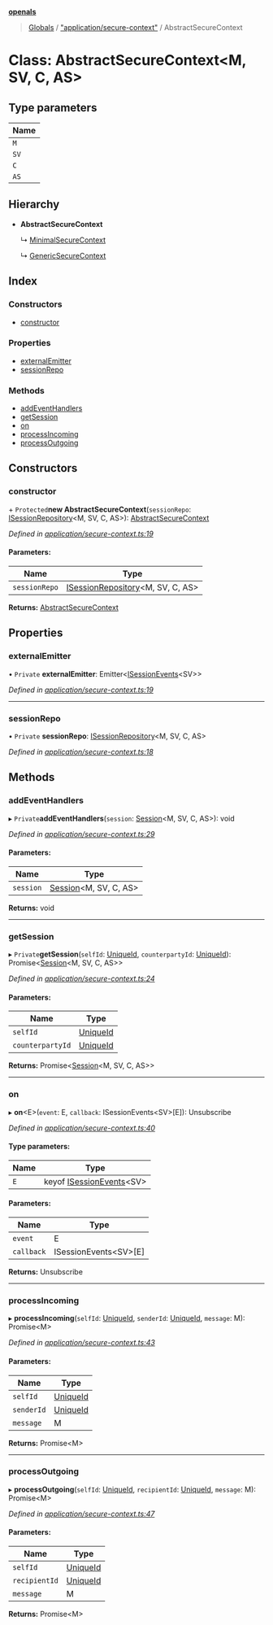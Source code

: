 **[openals](../README.md)**

> [Globals](../globals.md) / ["application/secure-context"](../modules/_application_secure_context_.md) / AbstractSecureContext

# Class: AbstractSecureContext\<M, SV, C, AS>

## Type parameters

Name |
------ |
`M` |
`SV` |
`C` |
`AS` |

## Hierarchy

* **AbstractSecureContext**

  ↳ [MinimalSecureContext](_application_secure_context_.minimalsecurecontext.md)

  ↳ [GenericSecureContext](_application_secure_context_.genericsecurecontext.md)

## Index

### Constructors

* [constructor](_application_secure_context_.abstractsecurecontext.md#constructor)

### Properties

* [externalEmitter](_application_secure_context_.abstractsecurecontext.md#externalemitter)
* [sessionRepo](_application_secure_context_.abstractsecurecontext.md#sessionrepo)

### Methods

* [addEventHandlers](_application_secure_context_.abstractsecurecontext.md#addeventhandlers)
* [getSession](_application_secure_context_.abstractsecurecontext.md#getsession)
* [on](_application_secure_context_.abstractsecurecontext.md#on)
* [processIncoming](_application_secure_context_.abstractsecurecontext.md#processincoming)
* [processOutgoing](_application_secure_context_.abstractsecurecontext.md#processoutgoing)

## Constructors

### constructor

\+ `Protected`**new AbstractSecureContext**(`sessionRepo`: [ISessionRepository](../interfaces/_domain_session_.isessionrepository.md)\<M, SV, C, AS>): [AbstractSecureContext](_application_secure_context_.abstractsecurecontext.md)

*Defined in [application/secure-context.ts:19](https://github.com/quixote911/openals/blob/01e958b/src/application/secure-context.ts#L19)*

#### Parameters:

Name | Type |
------ | ------ |
`sessionRepo` | [ISessionRepository](../interfaces/_domain_session_.isessionrepository.md)\<M, SV, C, AS> |

**Returns:** [AbstractSecureContext](_application_secure_context_.abstractsecurecontext.md)

## Properties

### externalEmitter

• `Private` **externalEmitter**: Emitter\<[ISessionEvents](../interfaces/_domain_session_.isessionevents.md)\<SV>>

*Defined in [application/secure-context.ts:19](https://github.com/quixote911/openals/blob/01e958b/src/application/secure-context.ts#L19)*

___

### sessionRepo

• `Private` **sessionRepo**: [ISessionRepository](../interfaces/_domain_session_.isessionrepository.md)\<M, SV, C, AS>

*Defined in [application/secure-context.ts:18](https://github.com/quixote911/openals/blob/01e958b/src/application/secure-context.ts#L18)*

## Methods

### addEventHandlers

▸ `Private`**addEventHandlers**(`session`: [Session](_domain_session_.session.md)\<M, SV, C, AS>): void

*Defined in [application/secure-context.ts:29](https://github.com/quixote911/openals/blob/01e958b/src/application/secure-context.ts#L29)*

#### Parameters:

Name | Type |
------ | ------ |
`session` | [Session](_domain_session_.session.md)\<M, SV, C, AS> |

**Returns:** void

___

### getSession

▸ `Private`**getSession**(`selfId`: [UniqueId](../modules/_domain_session_.md#uniqueid), `counterpartyId`: [UniqueId](../modules/_domain_session_.md#uniqueid)): Promise\<[Session](_domain_session_.session.md)\<M, SV, C, AS>>

*Defined in [application/secure-context.ts:24](https://github.com/quixote911/openals/blob/01e958b/src/application/secure-context.ts#L24)*

#### Parameters:

Name | Type |
------ | ------ |
`selfId` | [UniqueId](../modules/_domain_session_.md#uniqueid) |
`counterpartyId` | [UniqueId](../modules/_domain_session_.md#uniqueid) |

**Returns:** Promise\<[Session](_domain_session_.session.md)\<M, SV, C, AS>>

___

### on

▸ **on**\<E>(`event`: E, `callback`: ISessionEvents\<SV>[E]): Unsubscribe

*Defined in [application/secure-context.ts:40](https://github.com/quixote911/openals/blob/01e958b/src/application/secure-context.ts#L40)*

#### Type parameters:

Name | Type |
------ | ------ |
`E` | keyof [ISessionEvents](../interfaces/_domain_session_.isessionevents.md)\<SV> |

#### Parameters:

Name | Type |
------ | ------ |
`event` | E |
`callback` | ISessionEvents\<SV>[E] |

**Returns:** Unsubscribe

___

### processIncoming

▸ **processIncoming**(`selfId`: [UniqueId](../modules/_domain_session_.md#uniqueid), `senderId`: [UniqueId](../modules/_domain_session_.md#uniqueid), `message`: M): Promise\<M>

*Defined in [application/secure-context.ts:43](https://github.com/quixote911/openals/blob/01e958b/src/application/secure-context.ts#L43)*

#### Parameters:

Name | Type |
------ | ------ |
`selfId` | [UniqueId](../modules/_domain_session_.md#uniqueid) |
`senderId` | [UniqueId](../modules/_domain_session_.md#uniqueid) |
`message` | M |

**Returns:** Promise\<M>

___

### processOutgoing

▸ **processOutgoing**(`selfId`: [UniqueId](../modules/_domain_session_.md#uniqueid), `recipientId`: [UniqueId](../modules/_domain_session_.md#uniqueid), `message`: M): Promise\<M>

*Defined in [application/secure-context.ts:47](https://github.com/quixote911/openals/blob/01e958b/src/application/secure-context.ts#L47)*

#### Parameters:

Name | Type |
------ | ------ |
`selfId` | [UniqueId](../modules/_domain_session_.md#uniqueid) |
`recipientId` | [UniqueId](../modules/_domain_session_.md#uniqueid) |
`message` | M |

**Returns:** Promise\<M>
